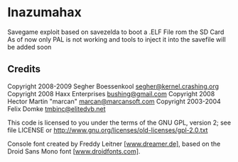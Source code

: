 # Inazumahax
Savegame exploit based on savezelda to boot a .ELF File rom the SD Card
As of now only PAL is not working and tools to inject it into the savefile will be added soon

## Credits
Copyright 2008-2009  Segher Boessenkool  <segher@kernel.crashing.org>
Copyright 2008  Haxx Enterprises  <bushing@gmail.com>
Copyright 2008  Hector Martin "marcan"  <marcan@marcansoft.com>
Copyright 2003-2004  Felix Domke <tmbinc@elitedvb.net>

This code is licensed to you under the terms of the GNU GPL, version 2;
see file LICENSE or http://www.gnu.org/licenses/old-licenses/gpl-2.0.txt

Console font created by Freddy Leitner [www.dreamer.de], based on
the Droid Sans Mono font [www.droidfonts.com].
